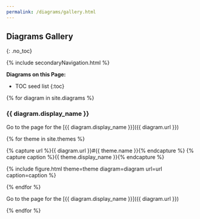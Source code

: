 ```yaml
---
permalink: /diagrams/gallery.html
---
```

## Diagrams Gallery
{: .no_toc}

{% include secondaryNavigation.html %}

**Diagrams on this Page:**

* TOC seed list
{:toc}

{% for diagram in site.diagrams %}

### {{ diagram.display_name }}

Go to the page for the [{{ diagram.display_name }}]({{ diagram.url }})

<div class="image-gallery">

{% for theme in site.themes %}

{% capture url %}{{ diagram.url }}#{{ theme.name }}{% endcapture %}
{% capture caption %}{{ theme.display_name }}{% endcapture %}

{% include figure.html theme=theme diagram=diagram url=url caption=caption %}

{% endfor %}

</div>

Go to the page for the [{{ diagram.display_name }}]({{ diagram.url }})

{% endfor %}
